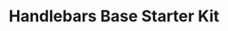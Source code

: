 ---
title: Handlebars Base Starter Kit
description: The StarterKit for Handlebars is meant to be used as a demonstration of a Handlebars-based project in Pattern Lab.
url: https://patternlab-handlebars-preview.netlify.com/?p=all
tags:
  - demo-hbs-starter-kits
  - demo-content
  - code
image: /images/800x600.png
---